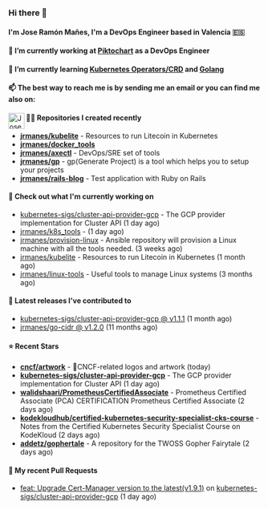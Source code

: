 ### Hi there 👋

#### I'm Jose Ramón Mañes, I'm a DevOps Engineer based in Valencia 🇪🇸

####  🔭 I’m currently working at [Piktochart](https://piktochart.com/) as a DevOps Engineer
####  🌱 I’m currently learning [Kubernetes Operators/CRD](https://kubernetes.io/docs/concepts/extend-kubernetes/operator/) and [Golang](http://golang.org/)

####  📫 The best way to reach me is by sending me an email or you can find me also on:

<img 
   align="left" alt="Jose Ramón Mañes | LinkedIn" height="32"
   src="https://img.shields.io/badge/linkedin-%230077B5.svg?&style=for-the-badge&logo=linkedin&logoColor=white">
</img>



#### 👨‍💻 Repositories I created recently
- **[jrmanes/kubelite](https://github.com/jrmanes/kubelite)** - Resources to run Litecoin in Kubernetes
- **[jrmanes/docker_tools](https://github.com/jrmanes/docker_tools)**
- **[jrmanes/axectl](https://github.com/jrmanes/axectl)** - DevOps/SRE set of tools
- **[jrmanes/gp](https://github.com/jrmanes/gp)** - gp(Generate Project) is a tool which helps you to setup your projects 
- **[jrmanes/rails-blog](https://github.com/jrmanes/rails-blog)** - Test application with Ruby on Rails

#### 👷 Check out what I'm currently working on


- [kubernetes-sigs/cluster-api-provider-gcp](https://github.com/kubernetes-sigs/cluster-api-provider-gcp) - The GCP provider implementation for Cluster API (1 day ago)
- [jrmanes/k8s_tools](https://github.com/jrmanes/k8s_tools) -  (1 day ago)
- [jrmanes/provision-linux](https://github.com/jrmanes/provision-linux) - Ansible repository will provision a Linux machine with all the tools needed. (3 weeks ago)
- [jrmanes/kubelite](https://github.com/jrmanes/kubelite) - Resources to run Litecoin in Kubernetes (1 month ago)
- [jrmanes/linux-tools](https://github.com/jrmanes/linux-tools) - Useful tools to manage Linux systems (3 months ago)

#### 🚀 Latest releases I've contributed to


- [kubernetes-sigs/cluster-api-provider-gcp @ v1.1.1](https://github.com/kubernetes-sigs/cluster-api-provider-gcp/releases/tag/v1.1.1) (1 month ago)
- [jrmanes/go-cidr @ v1.2.0](https://github.com/jrmanes/go-cidr/releases/tag/v1.2.0) (11 months ago)

#### ⭐ Recent Stars


- **[cncf/artwork](https://github.com/cncf/artwork)** - 🎨CNCF-related logos and artwork (today)
- **[kubernetes-sigs/cluster-api-provider-gcp](https://github.com/kubernetes-sigs/cluster-api-provider-gcp)** - The GCP provider implementation for Cluster API (1 day ago)
- **[walidshaari/PrometheusCertifiedAssociate](https://github.com/walidshaari/PrometheusCertifiedAssociate)** - Prometheus Certified Associate (PCA) CERTIFICATION Prometheus Certified Associate (2 days ago)
- **[kodekloudhub/certified-kubernetes-security-specialist-cks-course](https://github.com/kodekloudhub/certified-kubernetes-security-specialist-cks-course)** - Notes from the Certified Kubernetes Security Specialist Course on KodeKloud (2 days ago)
- **[addetz/gophertale](https://github.com/addetz/gophertale)** - A repository for the TWOSS Gopher Fairytale  (2 days ago)

#### 🔨 My recent Pull Requests


- [feat: Upgrade Cert-Manager version to the latest(v1.9.1)](https://github.com/kubernetes-sigs/cluster-api-provider-gcp/pull/699) on [kubernetes-sigs/cluster-api-provider-gcp](https://github.com/kubernetes-sigs/cluster-api-provider-gcp) (1 day ago)
